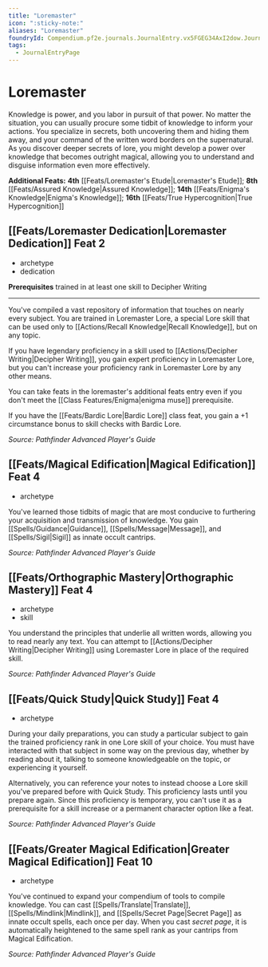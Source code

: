 ```yaml
---
title: "Loremaster"
icon: ":sticky-note:"
aliases: "Loremaster"
foundryId: Compendium.pf2e.journals.JournalEntry.vx5FGEG34AxI2dow.JournalEntryPage.ackdHdIAmSb0AiVL
tags:
  - JournalEntryPage
---
```


# Loremaster
Knowledge is power, and you labor in pursuit of that power. No matter the situation, you can usually procure some tidbit of knowledge to inform your actions. You specialize in secrets, both uncovering them and hiding them away, and your command of the written word borders on the supernatural. As you discover deeper secrets of lore, you might develop a power over knowledge that becomes outright magical, allowing you to understand and disguise information even more effectively.

**Additional Feats:** **4th** [[Feats/Loremaster's Etude|Loremaster's Etude]]; **8th** [[Feats/Assured Knowledge|Assured Knowledge]]; **14th** [[Feats/Enigma's Knowledge|Enigma's Knowledge]]; **16th** [[Feats/True Hypercognition|True Hypercognition]]

## [[Feats/Loremaster Dedication|Loremaster Dedication]] Feat 2

*   archetype
*   dedication

**Prerequisites** trained in at least one skill to Decipher Writing

* * *

You've compiled a vast repository of information that touches on nearly every subject. You are trained in Loremaster Lore, a special Lore skill that can be used only to [[Actions/Recall Knowledge|Recall Knowledge]], but on any topic.

If you have legendary proficiency in a skill used to [[Actions/Decipher Writing|Decipher Writing]], you gain expert proficiency in Loremaster Lore, but you can't increase your proficiency rank in Loremaster Lore by any other means.

You can take feats in the loremaster's additional feats entry even if you don't meet the [[Class Features/Enigma|enigma muse]] prerequisite.

If you have the [[Feats/Bardic Lore|Bardic Lore]] class feat, you gain a +1 circumstance bonus to skill checks with Bardic Lore.

_Source: Pathfinder Advanced Player's Guide_

## [[Feats/Magical Edification|Magical Edification]] Feat 4

*   archetype

You've learned those tidbits of magic that are most conducive to furthering your acquisition and transmission of knowledge. You gain [[Spells/Guidance|Guidance]], [[Spells/Message|Message]], and [[Spells/Sigil|Sigil]] as innate occult cantrips.

_Source: Pathfinder Advanced Player's Guide_

## [[Feats/Orthographic Mastery|Orthographic Mastery]] Feat 4

*   archetype
*   skill

You understand the principles that underlie all written words, allowing you to read nearly any text. You can attempt to [[Actions/Decipher Writing|Decipher Writing]] using Loremaster Lore in place of the required skill.

_Source: Pathfinder Advanced Player's Guide_

## [[Feats/Quick Study|Quick Study]] Feat 4

*   archetype

During your daily preparations, you can study a particular subject to gain the trained proficiency rank in one Lore skill of your choice. You must have interacted with that subject in some way on the previous day, whether by reading about it, talking to someone knowledgeable on the topic, or experiencing it yourself.

Alternatively, you can reference your notes to instead choose a Lore skill you've prepared before with Quick Study. This proficiency lasts until you prepare again. Since this proficiency is temporary, you can't use it as a prerequisite for a skill increase or a permanent character option like a feat.

_Source: Pathfinder Advanced Player's Guide_

## [[Feats/Greater Magical Edification|Greater Magical Edification]] Feat 10

*   archetype

You've continued to expand your compendium of tools to compile knowledge. You can cast [[Spells/Translate|Translate]], [[Spells/Mindlink|Mindlink]], and [[Spells/Secret Page|Secret Page]] as innate occult spells, each once per day. When you cast _secret page_, it is automatically heightened to the same spell rank as your cantrips from Magical Edification.

_Source: Pathfinder Advanced Player's Guide_